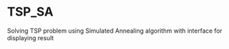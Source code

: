 # TSP_SA
Solving TSP problem using Simulated Annealing algorithm with interface for displaying result
